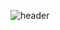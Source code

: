 ![header](https://capsule-render.vercel.app/api?type=waving&color=auto&section=header&text=Welcome&fontSize=90&animation=fadeIn&fontAlignY=38Ydesc=YongJu's%20GitHub%20Profile&descAlignY=51&descAlign=62)
